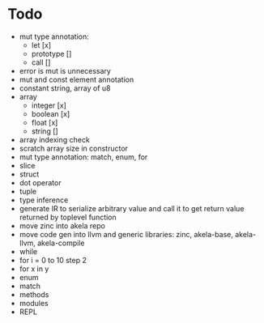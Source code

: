 # Todo
* mut type annotation:
  * let [x]
  * prototype []
  * call []
* error is mut is unnecessary
* mut and const element annotation
* constant string, array of u8
* array
  * integer [x]
  * boolean [x]
  * float [x]
  * string []
* array indexing check
* scratch array size in constructor
* mut type annotation: match, enum, for
* slice
* struct
* dot operator
* tuple
* type inference
* generate IR to serialize arbitrary value and call it to get return value returned by toplevel function
* move zinc into akela repo
* move code gen into llvm and generic libraries: zinc, akela-base, akela-llvm, akela-compile
* while
* for i = 0 to 10 step 2
* for x in y
* enum
* match
* methods
* modules
* REPL